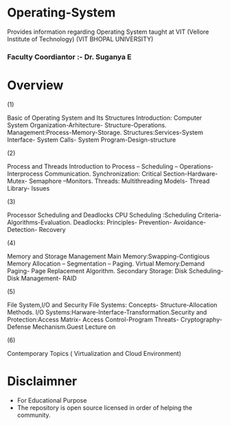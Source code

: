 # Operating-System
Provides information regarding Operating System taught at VIT (Vellore Institute of Technology)
(VIT BHOPAL UNIVERSITY)
  
 ### Faculty Coordiantor :- Dr. Suganya E 
  
# Overview 

(1)

Basic of Operating System and Its Structures
Introduction: Computer System Organization-Arhitecture-
Structure-Operations. Management:Process-Memory-Storage.
Structures:Services-System Interface- System Calls- System
Program-Design-structure

(2)

Process and Threads
Introduction to Process – Scheduling – Operations-Interprocess
Communication. Synchronization: Critical Section-Hardware-
Mutex- Semaphore –Monitors. Threads: Multithreading Models-
Thread Library- Issues

(3)

Processor Scheduling and Deadlocks
CPU Scheduling :Scheduling Criteria- Algorithms-Evaluation.
Deadlocks: Principles- Prevention- Avoidance-Detection-
Recovery


(4)

Memory and Storage Management
Main Memory:Swapping-Contigious Memory Allocation –
Segmentation – Paging. Virtual Memory:Demand Paging- Page
Replacement Algorithm. Secondary Storage:
Disk Scheduling- Disk Management- RAID


(5)


File System,I/O and Security
File Systems: Concepts- Structure-Allocation Methods. I/O
Systems:Harware-Interface-Transformation.Security and
Protection:Access Matrix- Access Control-Program Threats-
Cryptography-Defense Mechanism.Guest Lecture on


(6)

Contemporary Topics ( Virtualization and Cloud Environment)


# Disclaimner 
* For Educational Purpose 
* The repository is open source licensed in order of helping the community.
